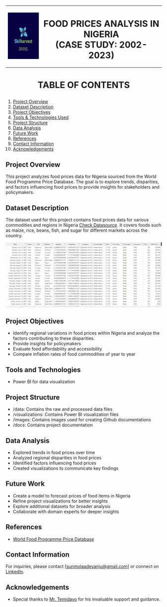<div align="center">
  <table style="margin-left:auto; margin-right:auto; border-collapse: collapse">
    <tr>
      <td align="left" style="border: none">
        <img src="images/SHLogo.jpg" alt="Image Description" width="150" height="150">
      </td>
      <td align="center" style="border: none">
        <h1>FOOD PRICES ANALYSIS IN NIGERIA<br>(CASE STUDY: 2002-2023)</h1>
      </td>
    </tr>
  </table>
</div>


# <p align="center"/> **TABLE OF CONTENTS** </p>

1. [Project Overview](#project-overview)
2. [Dataset Description](#dataset-description)
3. [Project Objectives](#project-objectives)
4. [Tools & Technologies Used](#tools-and-technologies)
5. [Project Structure](#project-structure)
6. [Data Analysis](#data-analysis)
7. [Future Work](#future-work)
8. [References](#references)
9. [Contact Information](#contact-information)
10. [Acknowledgements](#acknowledgements)

## Project Overview
This project analyzes food prices data for Nigeria sourced from the World Food Programme Price Database. The goal is to explore trends, disparities, and factors influencing food prices to provide insights for stakeholders and policymakers.

## Dataset Description
The dataset used for this project contains food prices data for various commodities and regions in Nigeria [Check Datasource](https://data.humdata.org/dataset/wfp-food-prices-for-nigeria). It covers foods such as maize, rice, beans, fish, and sugar for different markets across the country.

<div align="center">
  <img src="images/dataset%20snapshot.PNG" alt="Image Description">
</div>

## Project Objectives
- Identify regional variations in food prices within Nigeria and analyze the factors contributing to these disparities.
- Provide insights for policymakers
- Evaluate food affordability and accessibility
- Compare inflation rates of food commodities of year to year

## Tools and Technologies
- Power BI for data visualization

## Project Structure
- /data: Contains the raw and processed data files
- /visualizations: Contains Power BI visualization files
- /images: Contains images used for creating Github documentations
- /docs: Contains project documentation

## Data Analysis
- Explored trends in food prices over time
- Analyzed regional disparities in food prices
- Identified factors influencing food prices
- Created visualizations to communicate key findings

## Future Work
- Create a model to forecast prices of food items in Nigeria
- Refine project visualizations for better insights
- Explore additional datasets for broader analysis
- Collaborate with domain experts for deeper insights

## References
- [World Food Programme Price Database](https://www.wfp.org/prices)

## Contact Information
For inquiries, please contact [sunmolaadeyanju@gmail.com] or connect on [LinkedIn](https://www.linkedin.com/in/sunmolaadeyanju/).

## Acknowledgements
- Special thanks to [Mr. Temidayo](https://www.linkedin.com/in/temidayoayeni/) for his invaluable support and guidance.


